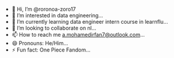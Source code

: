 - 👋 Hi, I’m @roronoa-zoro17
- 👀 I’m interested in data engineering...
- 🌱 I’m currently learning data engineer intern course in learnflu...
- 💞️ I’m looking to collaborate on nl...
- 📫 How to reach me a.mohamedirfan7@outlook.com...
- 😄 Pronouns: He/Him...
- ⚡ Fun fact: One Piece Fandom...

<!---
roronoa-zoro17/roronoa-zoro17 is a ✨ special ✨ repository because its `README.md` (this file) appears on your GitHub profile.
You can click the Preview link to take a look at your changes.
--->
